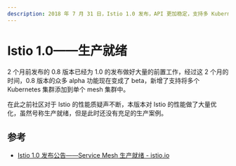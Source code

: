 ```yaml
---
description: 2018 年 7 月 31 日，Istio 1.0 发布，API 更加稳定，支持多 Kubernetes 集群。
---
```


# Istio 1.0——生产就绪

2 个月前发布的 0.8 版本已经为 1.0 的发布做好大量的前置工作，经过这 2 个月的时间，0.8 版本的众多 alpha 功能现在变成了 beta，新增了支持将多个 Kubernetes 集群添加到单个 mesh 集群中。

在此之前社区对于 Istio 的性能质疑声不断，本版本对 Istio 的性能做了大量优化，虽然号称生产就绪，但是此时还没有充足的生产案例。

## 参考

- [Istio 1.0 发布公告——Service Mesh 生产就绪 - istio.io](https://istio.io/latest/zh/news/releases/1.0.x/announcing-1.0/)